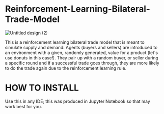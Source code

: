 # Reinforcement-Learning-Bilateral-Trade-Model
![Untitled design (2)](https://user-images.githubusercontent.com/86805176/185806211-bc379515-ec83-4039-8518-239776402bf5.png)

This is a reinforcement learning bilateral trade model that is meant to simulate supply and demand. Agents (buyers and sellers) are introduced to an environment with a given, randomly generated, value for a product (let's use donuts in this case!). They pair up with a random buyer, or seller during a specific round and if a successful trade goes through, they are more likely to do the trade again due to the reinforcement learning rule.

# HOW TO INSTALL
Use this in any IDE; this was produced in Jupyter Notebook so that may work best for you.
